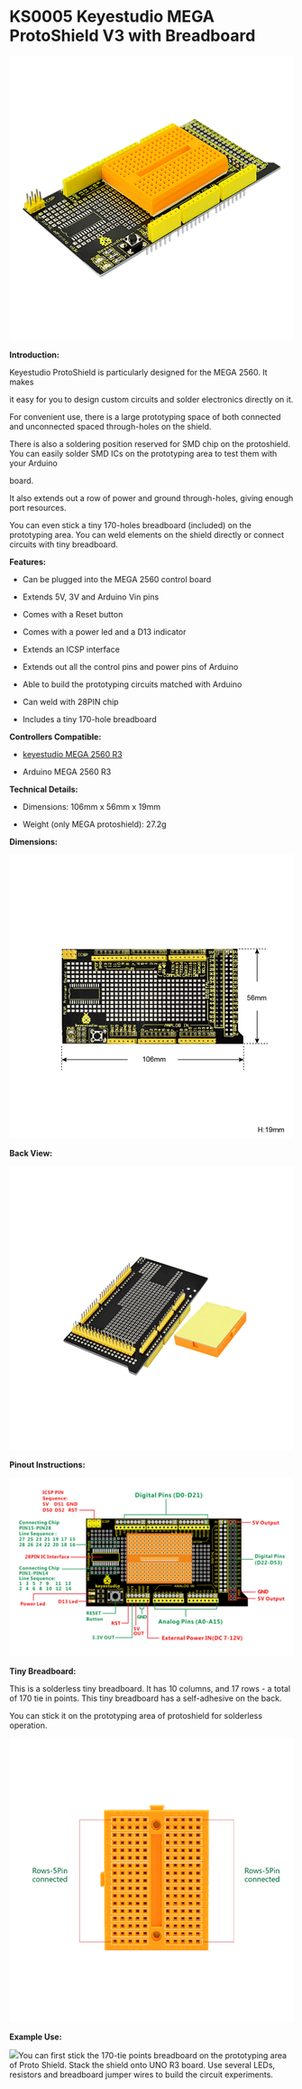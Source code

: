 # **KS0005 Keyestudio MEGA ProtoShield V3 with Breadboard**

**![](KS0005\media/cc9e45525f2fe6bc4448a4af8fe9a99a.jpeg)**

**Introduction:**

Keyestudio ProtoShield is particularly designed for the MEGA 2560. It makes

it easy for you to design custom circuits and solder electronics directly on it.

For convenient use, there is a large prototyping space of both connected and
unconnected spaced through-holes on the shield.

There is also a soldering position reserved for SMD chip on the protoshield. You
can easily solder SMD ICs on the prototyping area to test them with your Arduino

board.

It also extends out a row of power and ground through-holes, giving enough port
resources.

You can even stick a tiny 170-holes breadboard (included) on the prototyping
area. You can weld elements on the shield directly or connect circuits with tiny
breadboard.

**Features:**

-   Can be plugged into the MEGA 2560 control board

-   Extends 5V, 3V and Arduino Vin pins

-   Comes with a Reset button

-   Comes with a power led and a D13 indicator

-   Extends an ICSP interface

-   Extends out all the control pins and power pins of Arduino

-   Able to build the prototyping circuits matched with Arduino

-   Can weld with 28PIN chip

-   Includes a tiny 170-hole breadboard

**Controllers Compatible:**

-   [keyestudio MEGA 2560
    R3](http://wiki.keyestudio.com/index.php/Ks0002_keyestudio_Mega_2560_R3_Development_Board)

-   Arduino MEGA 2560 R3

**Technical Details:**

-   Dimensions: 106mm x 56mm x 19mm

-   Weight (only MEGA protoshield): 27.2g

**Dimensions:**

![](KS0005\media/6670735af3889e3e96bd8f636445eed0.jpeg)

**Back View:**

![](KS0005\media/706546a7f3fd47770071f299935b450d.jpeg)

**Pinout Instructions:**

**![](KS0005\media/e652e5938b773e8d64bfdec77bbf6529.jpeg)**

**Tiny Breadboard:**

This is a solderless tiny breadboard. It has 10 columns, and 17 rows - a total
of 170 tie in points. This tiny breadboard has a self-adhesive on the back.

You can stick it on the prototyping area of protoshield for solderless
operation.

**![](KS0005\media/6edcdbc630ade2f4937cbc4e0a04f60c.jpeg)**

**Example Use:**

![](KS0005\media/f149d1bbe058eb6181ae83a55ddc730c.png)You can first stick the 170-tie
points breadboard on the prototyping area of Proto Shield. Stack the shield onto
UNO R3 board. Use several LEDs, resistors and breadboard jumper wires to build
the circuit experiments.
